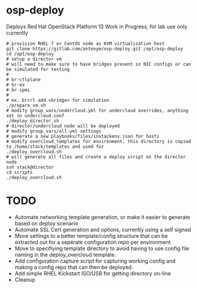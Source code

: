 # osp-deploy

Deploys Red Hat OpenStack Platform 13
Work in Progress, for lab use only currently

```
# provision RHEL 7 or CentOS node as KVM virtualization host
git clone https://gitlab.com/antonym/osp-deploy.git /opt/osp-deploy
cd /opt/osp-deploy
# setup a director vm
# will need to make sure to have bridges present in NIC configs or can be simulated for testing
#
# br-ctlplane
# br-ex 
# br-ipmi
#
# ex. brcrl add <bridge> for simulation
./prepare_vm.sh
# modify group_vars/undercloud.yml for undercloud overrides, anything set in undercloud.conf
./deploy_director.sh
# director/undercloud node will be deployed
# modify group_vars/all.yml settings
# generate a new playbooks/files/instackenv.json for hosts 
# modify overcloud_templates for environment, this directory is copied to /home/stack/templates and used for 
./deploy_overcloud.sh
# will generate all files and create a deploy script on the director node
ssh stack@director
cd scripts
./deploy_overcloud.sh
```

# TODO

* Automate networking template generation, or make it easier to generate based on deploy scenario
* Automate SSL Cert generation and options, currently using a self signed
* Move settings to a better template/config structure that can be extracted out for a seperate configuration repo per environment
* Move to specifiying template directory to avoid having to use config file naming in the deploy_overcloud template.
* Add configuration capture script for capturing working config and making a config repo that can then be deployed.
* Add simple RHEL Kickstart ISO/USB for getting directory on-line
* Cleanup
